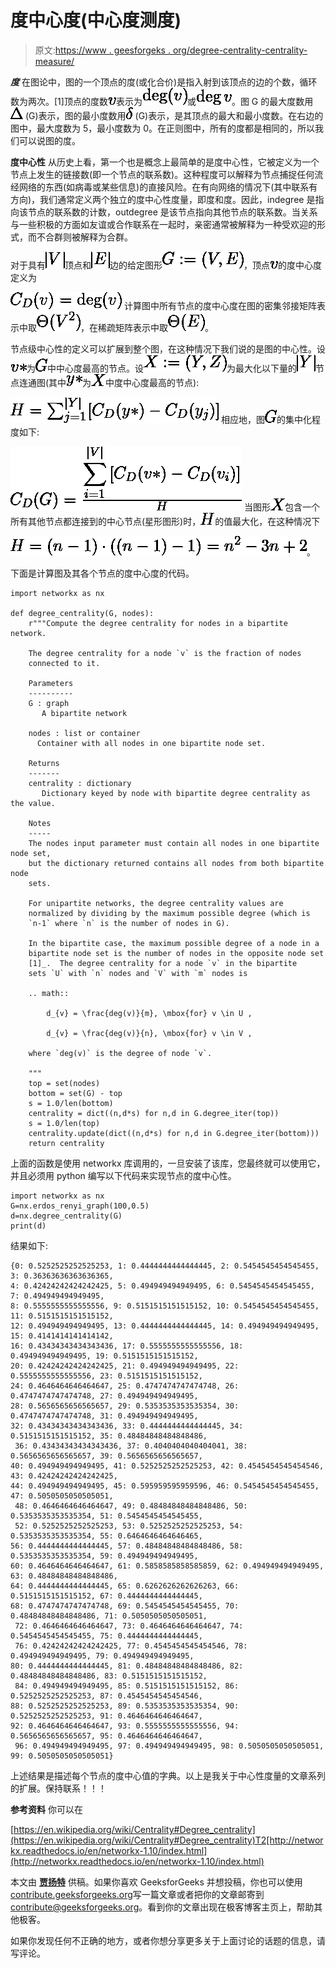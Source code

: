 # 度中心度(中心度测度)

> 原文:[https://www . geesforgeks . org/degree-centrality-centrality-measure/](https://www.geeksforgeeks.org/degree-centrality-centrality-measure/)

***度***
在图论中，图的一个顶点的度(或化合价)是指入射到该顶点的边的个数，循环数为两次。[1]顶点的度数![ v](img/0cee31e9a8eb7995804b7f41d3845812.png "Rendered by QuickLaTeX.com")表示为![ \deg(v)](img/23b3cacf06da31721004ac0b9f0d0567.png "Rendered by QuickLaTeX.com")或![ \deg v](img/247bc1d98e6c904c2ee121d320b12bf7.png "Rendered by QuickLaTeX.com")。图 G 的最大度数用![\Delta ](img/af3a9a417b4b5ca5d36b52c478070cf3.png "Rendered by QuickLaTeX.com") (G)表示，图的最小度数用![\delta ](img/ce7b15c54a2188b2b8529beda0739b50.png "Rendered by QuickLaTeX.com") (G)表示，是其顶点的最大和最小度数。在右边的图中，最大度数为 5，最小度数为 0。在正则图中，所有的度都是相同的，所以我们可以说图的度。

**度中心性**
从历史上看，第一个也是概念上最简单的是度中心性，它被定义为一个节点上发生的链接数(即一个节点的联系数)。这种程度可以解释为节点捕捉任何流经网络的东西(如病毒或某些信息)的直接风险。在有向网络的情况下(其中联系有方向)，我们通常定义两个独立的度中心性度量，即度和度。因此，indegree 是指向该节点的联系数的计数，outdegree 是该节点指向其他节点的联系数。当关系与一些积极的方面如友谊或合作联系在一起时，亲密通常被解释为一种受欢迎的形式，而不合群则被解释为合群。

对于具有![|V| ](img/81c8e3a613489be835f65f60edfd760f.png "Rendered by QuickLaTeX.com")顶点和![|E|](img/e51a37aa424237f472ffaf7960dd903e.png "Rendered by QuickLaTeX.com")边的给定图形![G:=(V,E)](img/35fd59b45bd6e5b55589cd4526181960.png "Rendered by QuickLaTeX.com")，顶点![v](img/4e5b6a045192ef6498ad9dc76f6749da.png "Rendered by QuickLaTeX.com")的度中心度定义为

![C_{D}(v)=\deg(v)](img/5c085fc7db251fb695735d8351c2993b.png "Rendered by QuickLaTeX.com")
计算图中所有节点的度中心度在图的密集邻接矩阵表示中取![\Theta(V^2)](img/d63b3dcad11caba9a6f8fec730abbca9.png "Rendered by QuickLaTeX.com")，在稀疏矩阵表示中取![\Theta(E)](img/44d1cc30483caa80ab0c43b6667eaae9.png "Rendered by QuickLaTeX.com")。

节点级中心性的定义可以扩展到整个图，在这种情况下我们说的是图的中心性。设![v*](img/b147be2121aa0e71e3050c682b33412f.png "Rendered by QuickLaTeX.com")为![G](img/96d783c7d76e5834a097a794b3cf074e.png "Rendered by QuickLaTeX.com")中中心度最高的节点。设![X:=(Y,Z)](img/0941caa4615058c25fb8cb3fb594e9fb.png "Rendered by QuickLaTeX.com")为最大化以下量的![|Y|](img/3642523848f27f19602aa4ab912ff314.png "Rendered by QuickLaTeX.com")节点连通图(其中![y*](img/cbc1248677a4e00498d52a68b468738f.png "Rendered by QuickLaTeX.com")为![X](img/59b7a374463461b94c69694c7948bf35.png "Rendered by QuickLaTeX.com")中度中心度最高的节点):

![H=\sum _{{j=1}}^{{|Y|}}[C_{D}(y*)-C_{D}(y_{j})]](img/cc930ce3852614c85cbd671c2f43019d.png "Rendered by QuickLaTeX.com")
相应地，图![G](img/96d783c7d76e5834a097a794b3cf074e.png "Rendered by QuickLaTeX.com")的集中化程度如下:

![C_D(G)= \frac{\displaystyle{\sum^{|V|}_{i=1}{[C_D(v*)-C_D(v_i)]}}}{H}](img/32b219800288e0f925c819be6c26d99f.png "Rendered by QuickLaTeX.com")
当图形![X](img/59b7a374463461b94c69694c7948bf35.png "Rendered by QuickLaTeX.com")包含一个所有其他节点都连接到的中心节点(星形图形)时，![H](img/41c87913a4bc754bd8374b4893df33f9.png "Rendered by QuickLaTeX.com")的值最大化，在这种情况下

![{H=(n-1)\cdot ((n-1)-1)=n^{2}-3n+2}](img/232af6d9990b75d2ae6c788c1f45f078.png "Rendered by QuickLaTeX.com")。

下面是计算图及其各个节点的度中心度的代码。

```
import networkx as nx

def degree_centrality(G, nodes):
    r"""Compute the degree centrality for nodes in a bipartite network.

    The degree centrality for a node `v` is the fraction of nodes 
    connected to it.

    Parameters
    ----------
    G : graph
       A bipartite network

    nodes : list or container
      Container with all nodes in one bipartite node set.

    Returns
    -------
    centrality : dictionary
       Dictionary keyed by node with bipartite degree centrality as the value.

    Notes
    -----
    The nodes input parameter must contain all nodes in one bipartite node set,
    but the dictionary returned contains all nodes from both bipartite node
    sets.

    For unipartite networks, the degree centrality values are 
    normalized by dividing by the maximum possible degree (which is 
    `n-1` where `n` is the number of nodes in G). 

    In the bipartite case, the maximum possible degree of a node in a
    bipartite node set is the number of nodes in the opposite node set
    [1]_.  The degree centrality for a node `v` in the bipartite
    sets `U` with `n` nodes and `V` with `m` nodes is

    .. math::

        d_{v} = \frac{deg(v)}{m}, \mbox{for} v \in U ,

        d_{v} = \frac{deg(v)}{n}, \mbox{for} v \in V ,

    where `deg(v)` is the degree of node `v`.        

    """
    top = set(nodes)
    bottom = set(G) - top
    s = 1.0/len(bottom)
    centrality = dict((n,d*s) for n,d in G.degree_iter(top))
    s = 1.0/len(top)
    centrality.update(dict((n,d*s) for n,d in G.degree_iter(bottom)))
    return centrality
```

上面的函数是使用 networkx 库调用的，一旦安装了该库，您最终就可以使用它，并且必须用 python 编写以下代码来实现节点的度中心性。

```
import networkx as nx
G=nx.erdos_renyi_graph(100,0.5)
d=nx.degree_centrality(G)
print(d)
```

结果如下:

```
{0: 0.5252525252525253, 1: 0.4444444444444445, 2: 0.5454545454545455, 3: 0.36363636363636365, 
4: 0.42424242424242425, 5: 0.494949494949495, 6: 0.5454545454545455, 7: 0.494949494949495, 
8: 0.5555555555555556, 9: 0.5151515151515152, 10: 0.5454545454545455, 11: 0.5151515151515152, 
12: 0.494949494949495, 13: 0.4444444444444445, 14: 0.494949494949495, 15: 0.4141414141414142, 
16: 0.43434343434343436, 17: 0.5555555555555556, 18: 0.494949494949495, 19: 0.5151515151515152, 
20: 0.42424242424242425, 21: 0.494949494949495, 22: 0.5555555555555556, 23: 0.5151515151515152, 
24: 0.4646464646464647, 25: 0.4747474747474748, 26: 0.4747474747474748, 27: 0.494949494949495, 
28: 0.5656565656565657, 29: 0.5353535353535354, 30: 0.4747474747474748, 31: 0.494949494949495, 
32: 0.43434343434343436, 33: 0.4444444444444445, 34: 0.5151515151515152, 35: 0.48484848484848486,
 36: 0.43434343434343436, 37: 0.4040404040404041, 38: 0.5656565656565657, 39: 0.5656565656565657, 
40: 0.494949494949495, 41: 0.5252525252525253, 42: 0.4545454545454546, 43: 0.42424242424242425, 
44: 0.494949494949495, 45: 0.595959595959596, 46: 0.5454545454545455, 47: 0.5050505050505051,
 48: 0.4646464646464647, 49: 0.48484848484848486, 50: 0.5353535353535354, 51: 0.5454545454545455,
 52: 0.5252525252525253, 53: 0.5252525252525253, 54: 0.5353535353535354, 55: 0.6464646464646465, 
56: 0.4444444444444445, 57: 0.48484848484848486, 58: 0.5353535353535354, 59: 0.494949494949495, 
60: 0.4646464646464647, 61: 0.5858585858585859, 62: 0.494949494949495, 63: 0.48484848484848486, 
64: 0.4444444444444445, 65: 0.6262626262626263, 66: 0.5151515151515152, 67: 0.4444444444444445, 
68: 0.4747474747474748, 69: 0.5454545454545455, 70: 0.48484848484848486, 71: 0.5050505050505051,
 72: 0.4646464646464647, 73: 0.4646464646464647, 74: 0.5454545454545455, 75: 0.4444444444444445,
 76: 0.42424242424242425, 77: 0.4545454545454546, 78: 0.494949494949495, 79: 0.494949494949495, 
80: 0.4444444444444445, 81: 0.48484848484848486, 82: 0.48484848484848486, 83: 0.5151515151515152,
 84: 0.494949494949495, 85: 0.5151515151515152, 86: 0.5252525252525253, 87: 0.4545454545454546, 
88: 0.5252525252525253, 89: 0.5353535353535354, 90: 0.5252525252525253, 91: 0.4646464646464647, 
92: 0.4646464646464647, 93: 0.5555555555555556, 94: 0.5656565656565657, 95: 0.4646464646464647,
 96: 0.494949494949495, 97: 0.494949494949495, 98: 0.5050505050505051, 99: 0.5050505050505051}
```

上述结果是描述每个节点的度中心值的字典。以上是我关于中心性度量的文章系列的扩展。保持联系！！！

**参考资料**
你可以在

[https://en.wikipedia.org/wiki/Centrality#Degree_centrality](https://en.wikipedia.org/wiki/Centrality#Degree_centrality)T2[http://networkx.readthedocs.io/en/networkx-1.10/index.html](http://networkx.readthedocs.io/en/networkx-1.10/index.html)

本文由 [**贾扬特**](https://www.linkedin.com/in/jayant-bisht-978085114/) 供稿。如果你喜欢 GeeksforGeeks 并想投稿，你也可以使用[contribute.geeksforgeeks.org](http://www.contribute.geeksforgeeks.org)写一篇文章或者把你的文章邮寄到 contribute@geeksforgeeks.org。看到你的文章出现在极客博客主页上，帮助其他极客。

如果你发现任何不正确的地方，或者你想分享更多关于上面讨论的话题的信息，请写评论。